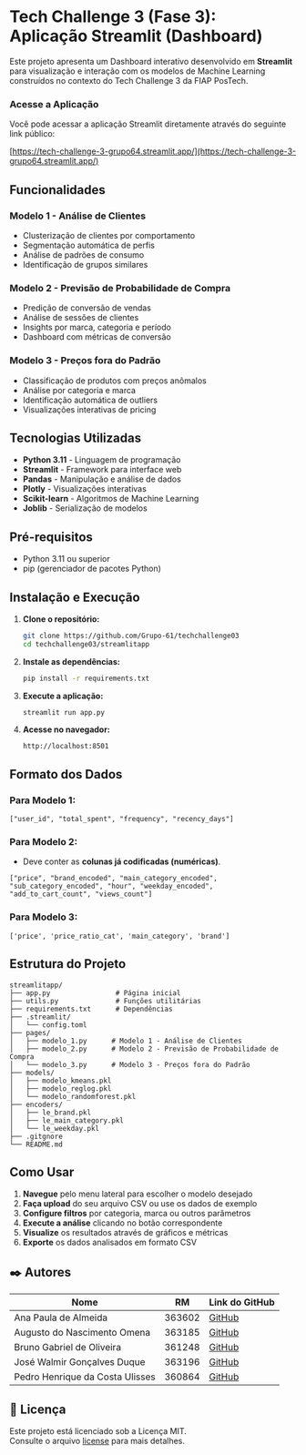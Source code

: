 # Tech Challenge 3 (Fase 3): Aplicação Streamlit (Dashboard)

Este projeto apresenta um Dashboard interativo desenvolvido em **Streamlit** para visualização e interação com os modelos de Machine Learning construídos no contexto do Tech Challenge 3 da FIAP PosTech.

### Acesse a Aplicação

Você pode acessar a aplicação Streamlit diretamente através do seguinte link público:

[https://tech-challenge-3-grupo64.streamlit.app/](https://tech-challenge-3-grupo64.streamlit.app/)

## Funcionalidades



### Modelo 1 - Análise de Clientes

- Clusterização de clientes por comportamento
- Segmentação automática de perfis
- Análise de padrões de consumo
- Identificação de grupos similares

### Modelo 2 - Previsão de Probabilidade de Compra

- Predição de conversão de vendas
- Análise de sessões de clientes
- Insights por marca, categoria e período
- Dashboard com métricas de conversão

### Modelo 3 - Preços fora do Padrão

- Classificação de produtos com preços anômalos
- Análise por categoria e marca
- Identificação automática de outliers
- Visualizações interativas de pricing

## Tecnologias Utilizadas

- **Python 3.11** - Linguagem de programação
- **Streamlit** - Framework para interface web
- **Pandas** - Manipulação e análise de dados
- **Plotly** - Visualizações interativas
- **Scikit-learn** - Algoritmos de Machine Learning
- **Joblib** - Serialização de modelos

## Pré-requisitos

- Python 3.11 ou superior
- pip (gerenciador de pacotes Python)

## Instalação e Execução

1. **Clone o repositório:**

   ```bash
   git clone https://github.com/Grupo-61/techchallenge03
   cd techchallenge03/streamlitapp
   ```

2. **Instale as dependências:**

   ```bash
   pip install -r requirements.txt
   ```

3. **Execute a aplicação:**

   ```bash
   streamlit run app.py
   ```

4. **Acesse no navegador:**
   ```
   http://localhost:8501
   ```

## Formato dos Dados

### Para Modelo 1:

```csv
["user_id", "total_spent", "frequency", "recency_days"]
```

### Para Modelo 2:
- Deve conter as **colunas já codificadas (numéricas)**.
  
```csv
["price", "brand_encoded", "main_category_encoded", "sub_category_encoded", "hour", "weekday_encoded", "add_to_cart_count", "views_count"]
```

### Para Modelo 3:

```csv
['price', 'price_ratio_cat', 'main_category', 'brand']
```

## Estrutura do Projeto

```
streamlitapp/
├── app.py                # Página inicial
├── utils.py              # Funções utilitárias
├── requirements.txt      # Dependências
├── .streamlit/
│   └── config.toml
├── pages/
│   ├── modelo_1.py      # Modelo 1 - Análise de Clientes
│   ├── modelo_2.py      # Modelo 2 - Previsão de Probabilidade de Compra
│   └── modelo_3.py      # Modelo 3 - Preços fora do Padrão
├── models/
│   ├── modelo_kmeans.pkl
│   ├── modelo_reglog.pkl
│   └── modelo_randomforest.pkl
├── encoders/
│   ├── le_brand.pkl
│   ├── le_main_category.pkl
│   └── le_weekday.pkl
├── .gitgnore
└── README.md
```

## Como Usar

1. **Navegue** pelo menu lateral para escolher o modelo desejado
2. **Faça upload** do seu arquivo CSV ou use os dados de exemplo
3. **Configure filtros** por categoria, marca ou outros parâmetros
4. **Execute a análise** clicando no botão correspondente
5. **Visualize** os resultados através de gráficos e métricas
6. **Exporte** os dados analisados em formato CSV

## ✒️ Autores

| Nome                            |   RM    | Link do GitHub                                      |
|---------------------------------|---------|-----------------------------------------------------|
| Ana Paula de Almeida            | 363602  | [GitHub](https://github.com/Ana9873P)               |
| Augusto do Nascimento Omena     | 363185  | [GitHub](https://github.com/AugustoOmena)           |
| Bruno Gabriel de Oliveira       | 361248  | [GitHub](https://github.com/brunogabrieldeoliveira) |
| José Walmir Gonçalves Duque     | 363196  | [GitHub](https://github.com/WALMIRDUQUE)            |
| Pedro Henrique da Costa Ulisses | 360864  | [GitHub](https://github.com/ordepzero)              |


## 📄 Licença

Este projeto está licenciado sob a Licença MIT.  
Consulte o arquivo [license](docs/license/license.txt)  para mais detalhes.
